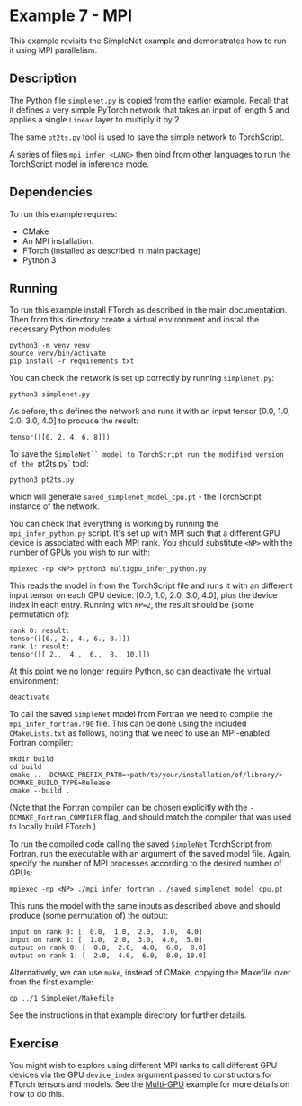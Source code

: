 # Example 7 - MPI

This example revisits the SimpleNet example and demonstrates how to run it using
MPI parallelism.


## Description

The Python file `simplenet.py` is copied from the earlier example. Recall that
it defines a very simple PyTorch network that takes an input of length 5 and
applies a single `Linear` layer to multiply it by 2.

The same `pt2ts.py` tool is used to save the simple network to TorchScript.

A series of files `mpi_infer_<LANG>` then bind from other languages to run the
TorchScript model in inference mode.

## Dependencies

To run this example requires:

- CMake
- An MPI installation.
- FTorch (installed as described in main package)
- Python 3

## Running

To run this example install FTorch as described in the main documentation. Then
from this directory create a virtual environment and install the necessary
Python modules:
```
python3 -m venv venv
source venv/bin/activate
pip install -r requirements.txt
```

You can check the network is set up correctly by running `simplenet.py`:
```
python3 simplenet.py
```
As before, this defines the network and runs it with an input tensor
[0.0, 1.0, 2.0, 3.0, 4.0] to produce the result:
```
tensor([[0, 2, 4, 6, 8]])
```

To save the `SimpleNet`` model to TorchScript run the modified version of the
`pt2ts.py` tool:
```
python3 pt2ts.py
```
which will generate `saved_simplenet_model_cpu.pt` - the TorchScript instance
of the network.

You can check that everything is working by running the `mpi_infer_python.py`
script. It's set up with MPI such that a different GPU device is associated
with each MPI rank. You should substitute `<NP>` with the number of GPUs you
wish to run with:
```
mpiexec -np <NP> python3 multigpu_infer_python.py
```
This reads the model in from the TorchScript file and runs it with an different
input tensor on each GPU device: [0.0, 1.0, 2.0, 3.0, 4.0], plus the device
index in each entry. Running with `NP=2`, the result should be (some
permutation of):
```
rank 0: result:
tensor([[0., 2., 4., 6., 8.]])
rank 1: result:
tensor([[ 2.,  4.,  6.,  8., 10.]])
```

At this point we no longer require Python, so can deactivate the virtual
environment:
```
deactivate
```

To call the saved `SimpleNet` model from Fortran we need to compile the
`mpi_infer_fortran.f90` file. This can be done using the included
`CMakeLists.txt` as follows, noting that we need to use an MPI-enabled Fortran
compiler:
```
mkdir build
cd build
cmake .. -DCMAKE_PREFIX_PATH=<path/to/your/installation/of/library/> -DCMAKE_BUILD_TYPE=Release
cmake --build .
```

(Note that the Fortran compiler can be chosen explicitly with the
`-DCMAKE_Fortran_COMPILER` flag, and should match the compiler that was used to
locally build FTorch.)

To run the compiled code calling the saved `SimpleNet` TorchScript from Fortran,
run the executable with an argument of the saved model file. Again, specify the
number of MPI processes according to the desired number of GPUs:
```
mpiexec -np <NP> ./mpi_infer_fortran ../saved_simplenet_model_cpu.pt
```

This runs the model with the same inputs as described above and should produce (some
permutation of) the output:
```
input on rank 0: [  0.0,  1.0,  2.0,  3.0,  4.0]
input on rank 1: [  1.0,  2.0,  3.0,  4.0,  5.0]
output on rank 0: [  0.0,  2.0,  4.0,  6.0,  8.0]
output on rank 1: [  2.0,  4.0,  6.0,  8.0, 10.0]
```

Alternatively, we can use `make`, instead of CMake, copying the Makefile over from the
first example:
```
cp ../1_SimpleNet/Makefile .
```
See the instructions in that example directory for further details.

## Exercise

You might wish to explore using different MPI ranks to call different GPU
devices via the GPU `device_index` argument passed to constructors for FTorch
tensors and models. See the
[Multi-GPU](https://github.com/Cambridge-ICCS/FTorch/tree/main/examples/5_MultiGPU)
example for more details on how to do this.
